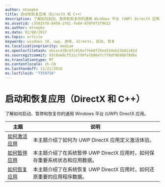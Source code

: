 ```yaml
---
author: mtoepke
title: 启动和恢复应用（DirectX 和 C++）
description: 了解如何启动、暂停和恢复你的通用 Windows 平台 (UWP) DirectX 应用。
ms.assetid: c35025f8-0450-2f61-fe84-070fd7379622
ms.author: mtoepke
ms.date: 02/08/2017
ms.topic: article
keywords: windows 10, uwp, 游戏, directx, 启动, 恢复
ms.localizationpriority: medium
ms.openlocfilehash: ebcec430c4fc916e77ebdf25ee53deb23b02185d
ms.sourcegitcommit: 93c0a60cf531c7d9fe7b00e7cf78df86906f9d6e
ms.translationtype: MT
ms.contentlocale: zh-CN
ms.lasthandoff: 11/21/2018
ms.locfileid: "7559756"
---
```

# <a name="launching-and-resuming-apps-directx-and-c"></a>启动和恢复应用（DirectX 和 C++）



了解如何启动、暂停和恢复你的通用 Windows 平台 (UWP) DirectX 应用。

| 主题 | 说明 |
|---------------------------------------------------------------------|-----------------------------------------------------------------------------------------------------------------|
| [如何激活应用](how-to-activate-an-app-directx-and-cpp.md) | 本主题介绍了如何为 UWP DirectX 应用定义激活体验。 |
| [如何暂停应用](how-to-suspend-an-app-directx-and-cpp.md) | 本主题介绍了在系统暂停 UWP DirectX 应用时，如何保存重要系统状态和应用数据。 |
| [如何恢复应用](how-to-resume-an-app-directx-and-cpp.md) | 本主题介绍了在系统恢复 UWP DirectX 应用时，如何还原重要的应用程序数据。 |
 

 

 




